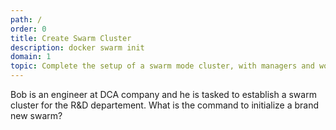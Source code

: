 ```yaml
---
path: /
order: 0
title: Create Swarm Cluster
description: docker swarm init
domain: 1
topic: Complete​ ​the​ ​setup​ ​of​ ​a​ ​swarm​ ​mode​ ​cluster,​ ​with​ ​managers​ ​and​ ​worker​ ​nodes
---
```


Bob is an engineer at DCA company and he is tasked to establish a swarm cluster for the R&D departement. What is the command to initialize a brand new swarm?
<!-- end -->
